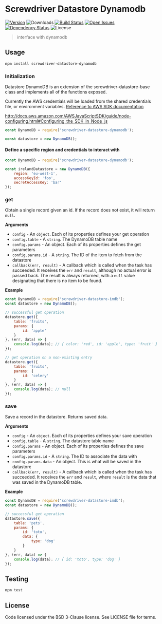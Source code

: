 # Screwdriver Datastore Dynamodb
[![Version][npm-image]][npm-url] ![Downloads][downloads-image] [![Build Status][wercker-image]][wercker-url] [![Open Issues][issues-image]][issues-url] [![Dependency Status][daviddm-image]][daviddm-url] ![License][license-image]

> interface with dynamodb

## Usage

```bash
npm install screwdriver-datastore-dynamodb
```

### Initialization

Datastore DynamoDB is an extension of the screwdriver-datastore-base class and implements all of the
functions exposed.

Currently the AWS credentials will be loaded from the shared credentials file, or environment variables. [Reference to AWS SDK documentation](http://docs.aws.amazon.com/AWSJavaScriptSDK/guide/node-configuring.html#Configuring_the_SDK_in_Node_js)

http://docs.aws.amazon.com/AWSJavaScriptSDK/guide/node-configuring.html#Configuring_the_SDK_in_Node_js

```js
const DynamoDB = require('screwdriver-datastore-dynamodb');

const datastore = new DynamoDB();
```

#### Define a specific region and credentials to interact with

```js
const DynamoDB = require('screwdriver-datastore-dynamodb');

const irelandDatastore = new DynamoDB({
    region: 'eu-west-1',
    accessKeyId: 'foo',
    secretAccessKey: 'bar'
});
```

### get

Obtain a single record given an id. If the record does not exist, it will return `null`.

**Arguments**

* `config` - An `object`. Each of its properties defines your get operation
* `config.table` - A `string`. The DynamoDB table name
* `config.params` - An object. Each of its properties defines the get parameters
* `config.params.id` - A `string`. The ID of the item to fetch from the datastore
* `callback(err, result)`  - A callback which is called when the task has succeeded. It receives the `err` and `result`, although no actual error is passed back. The result is always returned, with a `null` value designating that there is no item to be found.

**Example**

```js
const DynamoDB = require('screwdriver-datastore-imdb');
const datastore = new DynamoDB();

// successful get operation
datastore.get({
    table: 'fruits',
    params: {
        id: 'apple'
    }
}, (err, data) => {
    console.log(data); // { color: 'red', id: 'apple', type: 'fruit' }
});

// get operation on a non-existing entry
datastore.get({
    table: 'fruits',
    params: {
        id: 'celery'
    }
}, (err, data) => {
    console.log(data); // null
});
```

###  save

Save a record in the datastore. Returns saved data.

**Arguments**

* `config` - An `object`. Each of its properties defines your save operation
* `config.table` - A `string`. The datastore table name
* `config.params` - An object. Each of its properties defines the save parameters
* `config.params.id` - A `string`. The ID to associate the data with
* `config.params.data` - An object. This is what will be saved in the datastore
* `callback(err, result)`  - A callback which is called when the task has succeeded. It receives the `err` and `result`, where `result`
is the data that was saved in the DynamoDB table.

**Example**

```js
const DynamoDB = require('screwdriver-datastore-imdb');
const datastore = new DynamoDB();

// successful get operation
datastore.save({
    table: 'pets',
    params: {
        id: 'toto',
        data: {
            type: 'dog'
        }
    }
}, (err, data) => {
    console.log(data); // { id: 'toto', type: 'dog' }
});
```

## Testing

```bash
npm test
```

## License

Code licensed under the BSD 3-Clause license. See LICENSE file for terms.

[npm-image]: https://img.shields.io/npm/v/screwdriver-datastore-dynamodb.svg
[npm-url]: https://npmjs.org/package/screwdriver-datastore-dynamodb
[downloads-image]: https://img.shields.io/npm/dt/screwdriver-datastore-dynamodb.svg
[license-image]: https://img.shields.io/npm/l/screwdriver-datastore-dynamodb.svg
[issues-image]: https://img.shields.io/github/issues/screwdriver-cd/datastore-dynamodb.svg
[issues-url]: https://github.com/screwdriver-cd/datastore-dynamodb/issues
[wercker-image]: https://app.wercker.com/status/bebcdc9de9d33dc7dea39e388efec0c0
[wercker-url]: https://app.wercker.com/project/bykey/bebcdc9de9d33dc7dea39e388efec0c0
[daviddm-image]: https://david-dm.org/screwdriver-cd/datastore-dynamodb.svg?theme=shields.io
[daviddm-url]: https://david-dm.org/screwdriver-cd/datastore-dynamodb
